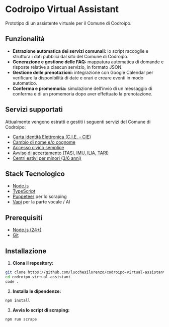 # Codroipo Virtual Assistant

Prototipo di un assistente virtuale per il Comune di Codroipo.

## Funzionalità

- **Estrazione automatica dei servizi comunali:** lo script raccoglie e struttura i dati pubblici dal sito del Comune di Codroipo.
- **Generazione e gestione delle FAQ:** mappatura automatica di domande e risposte relative a ciascun servizio, in formato JSON.
- **Gestione delle prenotazioni:** integrazione con Google Calendar per verificare la disponibilità di date e orari e creare eventi in modo automatico.
- **Conferma e promemoria:** simulazione dell’invio di un messaggio di conferma e di un promemoria dopo aver effettuato la prenotazione.

## Servizi supportati

Attualmente vengono estratti e gestiti i seguenti servizi del Comune di Codroipo:

- [Carta Identità Elettronica (C.I.E. - CIE)](https://www.comune.codroipo.ud.it/it/servizi-224003/carta-identita-elettronica-cie-cie-241620)
- [Cambio di nome e/o cognome](https://www.comune.codroipo.ud.it/it/servizi-224003/cambio-di-nome-eo-cognome-241628)
- [Accesso civico semplice](https://www.comune.codroipo.ud.it/it/servizi-224003/accesso-civico-semplice-241660)
- [Avviso di accertamento (TASI, IMU, ILIA, TARI)](https://www.comune.codroipo.ud.it/it/servizi-224003/avviso-di-accertamento-tasi-imu-ilia-tari-241582)
- [Centri estivi per minori (3/6 anni)](https://www.comune.codroipo.ud.it/it/servizi-224003/centri-estivi-per-minori-36-anni-241652)

## Stack Tecnologico

- [Node.js](https://nodejs.org/en)
- [TypeScript](https://www.typescriptlang.org/)
- [Puppeteer](https://pptr.dev/) per lo scraping
- [Vapi](https://vapi.ai/) per la parte vocale / AI

## Prerequisiti

- [Node.js (24+)](https://nodejs.org/en)
- [Git](https://git-scm.com/)

## Installazione

1. **Clona il repository:**

```bash
git clone https://github.com/lucchesilorenzo/codroipo-virtual-assistant.git
cd codroipo-virtual-assistant
code .
```

2. **Installa le dipendenze:**

```bash
npm install
```

3. **Avvia lo script di scraping:**

```bash
npm run scrape
```
